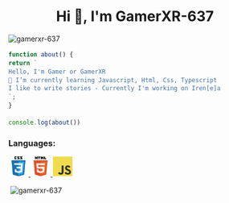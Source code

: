 <h1 align="center">Hi 👋, I'm GamerXR-637</h1>
<p align="left"> <img src="https://komarev.com/ghpvc/?username=gamerxr-637&label=Profile%20views&color=0e75b6&style=flat" alt="gamerxr-637" /> </p>


```js
function about() {
return `
Hello, I'm Gamer or GamerXR
🌱 I’m currently learning Javascript, Html, Css, Typescript
I like to write stories - Currently I'm working on Iren[e]a
`;
}

console.log(about())
```

<h3 align="left">Languages:</h3>
<p align="left"> <a href="https://www.w3schools.com/css/" target="_blank" rel="noreferrer"> <img src="https://raw.githubusercontent.com/devicons/devicon/master/icons/css3/css3-original-wordmark.svg" alt="css3" width="40" height="40"/> </a> <a href="https://www.w3.org/html/" target="_blank" rel="noreferrer"> <img src="https://raw.githubusercontent.com/devicons/devicon/master/icons/html5/html5-original-wordmark.svg" alt="html5" width="40" height="40"/> </a> <a href="https://developer.mozilla.org/en-US/docs/Web/JavaScript" target="_blank" rel="noreferrer"> <img src="https://raw.githubusercontent.com/devicons/devicon/master/icons/javascript/javascript-original.svg" alt="javascript" width="40" height="40"/> </a> </p>

<p>&nbsp;<img align="center" src="https://github-readme-stats.vercel.app/api?username=gamerxr-637&show_icons=true&theme=onedark&locale=en" alt="gamerxr-637" /></p>
